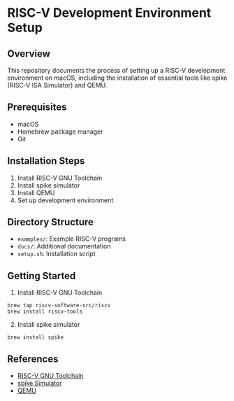 # RISC-V Development Environment Setup

## Overview
This repository documents the process of setting up a RISC-V development environment on macOS, including the installation of essential tools like spike (RISC-V ISA Simulator) and QEMU.

## Prerequisites
- macOS
- Homebrew package manager
- Git

## Installation Steps
1. Install RISC-V GNU Toolchain
2. Install spike simulator
3. Install QEMU
4. Set up development environment

## Directory Structure
- `examples/`: Example RISC-V programs
- `docs/`: Additional documentation
- `setup.sh`: Installation script

## Getting Started
1. Install RISC-V GNU Toolchain
```
brew tap riscv-software-src/riscv
brew install riscv-tools
```
2. Install spike simulator
```
brew install spike
```
## References
- [RISC-V GNU Toolchain](https://github.com/riscv/riscv-gnu-toolchain)
- [spike Simulator](https://github.com/riscv-software-src/riscv-isa-sim)
- [QEMU](https://www.qemu.org/)
